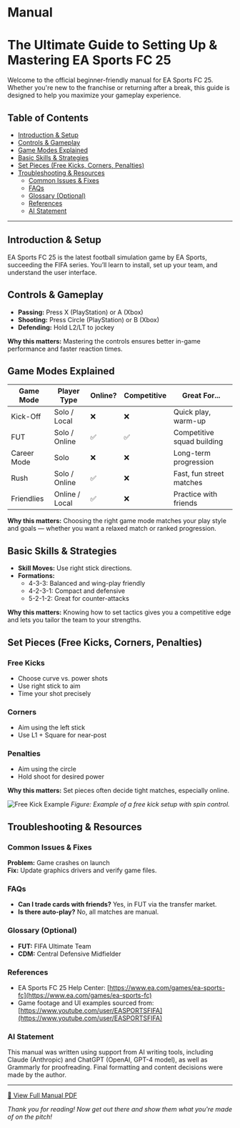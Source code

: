 # Manual 

# The Ultimate Guide to Setting Up & Mastering EA Sports FC 25

Welcome to the official beginner-friendly manual for EA Sports FC 25. Whether you're new to the franchise or returning after a break, this guide is designed to help you maximize your gameplay experience.

## Table of Contents

- [Introduction & Setup](#introduction--setup)
- [Controls & Gameplay](#controls--gameplay)
- [Game Modes Explained](#game-modes-explained)
- [Basic Skills & Strategies](#basic-skills--strategies)
- [Set Pieces (Free Kicks, Corners, Penalties)](#set-pieces-free-kicks-corners-penalties)
- [Troubleshooting & Resources](#troubleshooting--resources)
  - [Common Issues & Fixes](#common-issues--fixes)
  - [FAQs](#faqs)
  - [Glossary (Optional)](#glossary-optional)
  - [References](#references)
  - [AI Statement](#ai-statement)

---

## Introduction & Setup

EA Sports FC 25 is the latest football simulation game by EA Sports, succeeding the FIFA series. You’ll learn to install, set up your team, and understand the user interface.

## Controls & Gameplay

- **Passing:** Press X (PlayStation) or A (Xbox)
- **Shooting:** Press Circle (PlayStation) or B (Xbox)
- **Defending:** Hold L2/LT to jockey

**Why this matters:** Mastering the controls ensures better in-game performance and faster reaction times.

## Game Modes Explained

| Game Mode    | Player Type       | Online? | Competitive | Great For...                     |
|--------------|-------------------|---------|-------------|----------------------------------|
| Kick-Off     | Solo / Local      | ❌      | ❌          | Quick play, warm-up              |
| FUT          | Solo / Online     | ✅      | ✅          | Competitive squad building       |
| Career Mode  | Solo              | ❌      | ❌          | Long-term progression            |
| Rush         | Solo / Online     | ✅      | ❌          | Fast, fun street matches         |
| Friendlies   | Online / Local    | ✅      | ❌          | Practice with friends            |

**Why this matters:** Choosing the right game mode matches your play style and goals — whether you want a relaxed match or ranked progression.

## Basic Skills & Strategies

- **Skill Moves:** Use right stick directions.
- **Formations:** 
  - 4-3-3: Balanced and wing-play friendly
  - 4-2-3-1: Compact and defensive
  - 5-2-1-2: Great for counter-attacks

**Why this matters:** Knowing how to set tactics gives you a competitive edge and lets you tailor the team to your strengths.

## Set Pieces (Free Kicks, Corners, Penalties)

### Free Kicks
- Choose curve vs. power shots
- Use right stick to aim
- Time your shot precisely

### Corners
- Aim using the left stick
- Use L1 + Square for near-post

### Penalties
- Aim using the circle
- Hold shoot for desired power

**Why this matters:** Set pieces often decide tight matches, especially online.

![Free Kick Example](images/freekick.png)
*Figure: Example of a free kick setup with spin control.*

## Troubleshooting & Resources

### Common Issues & Fixes

**Problem:** Game crashes on launch  
**Fix:** Update graphics drivers and verify game files.

### FAQs

- **Can I trade cards with friends?** Yes, in FUT via the transfer market.
- **Is there auto-play?** No, all matches are manual.

### Glossary (Optional)
- **FUT:** FIFA Ultimate Team
- **CDM:** Central Defensive Midfielder

### References
- EA Sports FC 25 Help Center: [https://www.ea.com/games/ea-sports-fc](https://www.ea.com/games/ea-sports-fc)
- Game footage and UI examples sourced from: [https://www.youtube.com/user/EASPORTSFIFA](https://www.youtube.com/user/EASPORTSFIFA)

### AI Statement
This manual was written using support from AI writing tools, including Claude (Anthropic) and ChatGPT (OpenAI, GPT-4 model), as well as Grammarly for proofreading. Final formatting and content decisions were made by the author.

---

[📄 View Full Manual PDF](Manual_ENC4265_EASport.pdf)

*Thank you for reading! Now get out there and show them what you're made of on the pitch!*

